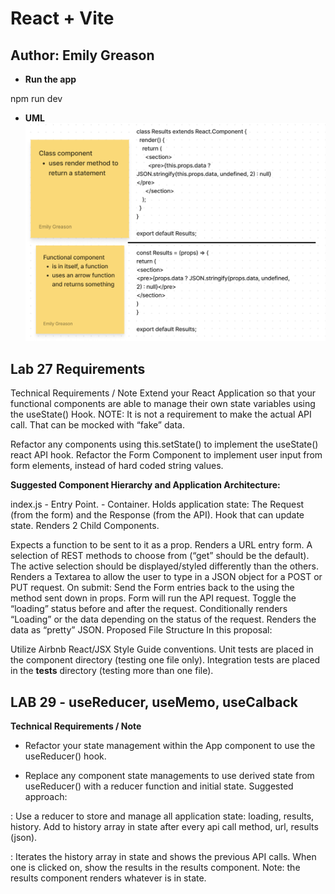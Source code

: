 # React + Vite

## Author: Emily Greason

- **Run the app**

npm run dev

- **UML**
![lab-26-UML](./img/functional-component-lab-26-UML.png)

## Lab 27 Requirements

Technical Requirements / Note
Extend your React Application so that your functional components are able to manage their own state variables using the useState() Hook.
NOTE: It is not a requirement to make the actual API call. That can be mocked with “fake” data.

Refactor any components using this.setState() to implement the useState() react API hook.
Refactor the Form Component to implement user input from form elements, instead of hard coded string values.

**Suggested Component Hierarchy and Application Architecture:**

index.js - Entry Point.
<App /> - Container.
Holds application state: The Request (from the form) and the Response (from the API).
Hook that can update state.
Renders 2 Child Components.
<Form />
Expects a function to be sent to it as a prop.
Renders a URL entry form.
A selection of REST methods to choose from (“get” should be the default).
The active selection should be displayed/styled differently than the others.
Renders a Textarea to allow the user to type in a JSON object for a POST or PUT request.
On submit:
Send the Form entries back to the <App /> using the method sent down in props.
Form will run the API request.
Toggle the “loading” status before and after the request.
<Results />
Conditionally renders “Loading” or the data depending on the status of the request.
Renders the data as “pretty” JSON.
Proposed File Structure
In this proposal:

Utilize Airbnb React/JSX Style Guide conventions.
Unit tests are placed in the component directory (testing one file only).
Integration tests are placed in the __tests__ directory (testing more than one file).

## LAB 29 - useReducer, useMemo, useCalback

**Technical Requirements / Note**

- Refactor your state management within the App component to use the useReducer() hook.

- Replace any component state managements to use derived state from useReducer() with a reducer function and initial state.
Suggested approach:

<App />: Use a reducer to store and manage all application state: loading, results, history.
Add to history array in state after every api call method, url, results (json).

<History />: Iterates the history array in state and shows the previous API calls.
When one is clicked on, show the results in the results component.
Note: the results component renders whatever is in state.
